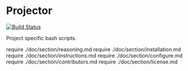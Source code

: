 # Projector

[![Build Status](https://travis-ci.org/bas080/projector.svg?branch=master)](https://travis-ci.org/bas080/projector)

Project specific bash scripts.

require ./doc/section/reasoning.md
require ./doc/section/installation.md
require ./doc/section/instructions.md
require ./doc/section/configure.md
require ./doc/section/contributors.md
require ./doc/section/license.md

